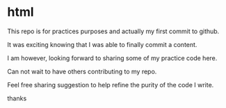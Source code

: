 # html

This repo is for practices purposes and actually my first commit to github.

It was exciting knowing that I was able to finally commit a content.

I am however, looking forward to sharing some of my practice code here.

Can not wait to have others contributing to my repo.

Feel free sharing suggestion to help refine the purity of the code I write.

thanks 
